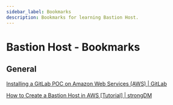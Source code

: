 ```yaml
---
sidebar_label: Bookmarks
description: Bookmarks for learning Bastion Host.
---
```


# Bastion Host - Bookmarks


## General

[Installing a GitLab POC on Amazon Web Services (AWS) | GitLab](https://docs.gitlab.com/ee/install/aws/manual_install_aws.html#setting-up-bastion-hosts)

[How to Create a Bastion Host in AWS [Tutorial] | strongDM](https://www.strongdm.com/blog/bastion-hosts-with-audit-logging-part-one)